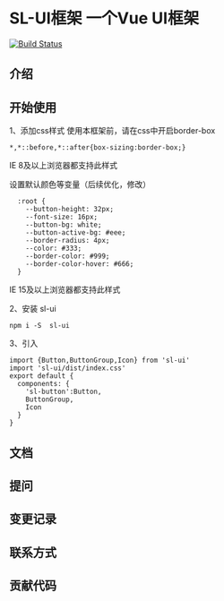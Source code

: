 # SL-UI框架  一个Vue UI框架
[![Build Status](https://travis-ci.org/luoshushu/SL-Ul.svg?branch=master)](https://travis-ci.org/luoshushu/SL-Ul)
## 介绍


## 开始使用
  1、添加css样式
  使用本框架前，请在css中开启border-box
  ```
  *,*::before,*::after{box-sizing:border-box;}
  ```
  IE 8及以上浏览器都支持此样式

  设置默认颜色等变量（后续优化，修改）
  ```
    :root {
      --button-height: 32px;
      --font-size: 16px;
      --button-bg: white;
      --button-active-bg: #eee;
      --border-radius: 4px;
      --color: #333;
      --border-color: #999;
      --border-color-hover: #666;
    }
  ```
  IE 15及以上浏览器都支持此样式

2、安装 sl-ui
```
npm i -S  sl-ui
```
3、引入
```
import {Button,ButtonGroup,Icon} from 'sl-ui'
import 'sl-ui/dist/index.css'
export default {
  components: {
    'sl-button':Button,
    ButtonGroup,
    Icon
  }
}
```


## 文档
## 提问
## 变更记录
## 联系方式
## 贡献代码